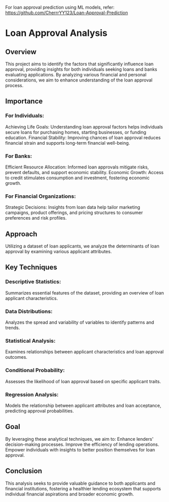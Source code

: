 For loan approval prediction using ML models, refer: https://github.com/CherrrYY123/Loan-Approval-Prediction

# Loan Approval Analysis

## Overview
This project aims to identify the factors that significantly influence loan approval, providing insights for both individuals seeking loans and banks evaluating applications. By analyzing various financial and personal considerations, we aim to enhance understanding of the loan approval process.

## Importance
### For Individuals:
Achieving Life Goals: Understanding loan approval factors helps individuals secure loans for purchasing homes, starting businesses, or funding education.
Financial Stability: Improving chances of loan approval reduces financial strain and supports long-term financial well-being.
### For Banks:
Efficient Resource Allocation: Informed loan approvals mitigate risks, prevent defaults, and support economic stability.
Economic Growth: Access to credit stimulates consumption and investment, fostering economic growth.
### For Financial Organizations:
Strategic Decisions: Insights from loan data help tailor marketing campaigns, product offerings, and pricing structures to consumer preferences and risk profiles.

## Approach
Utilizing a dataset of loan applicants, we analyze the determinants of loan approval by examining various applicant attributes.

## Key Techniques
### Descriptive Statistics: 
Summarizes essential features of the dataset, providing an overview of loan applicant characteristics.
### Data Distributions: 
Analyzes the spread and variability of variables to identify patterns and trends.
### Statistical Analysis: 
Examines relationships between applicant characteristics and loan approval outcomes.
### Conditional Probability: 
Assesses the likelihood of loan approval based on specific applicant traits.
### Regression Analysis: 
Models the relationship between applicant attributes and loan acceptance, predicting approval probabilities.

## Goal
By leveraging these analytical techniques, we aim to:
Enhance lenders' decision-making processes.
Improve the efficiency of lending operations.
Empower individuals with insights to better position themselves for loan approval.

## Conclusion
This analysis seeks to provide valuable guidance to both applicants and financial institutions, fostering a healthier lending ecosystem that supports individual financial aspirations and broader economic growth.
